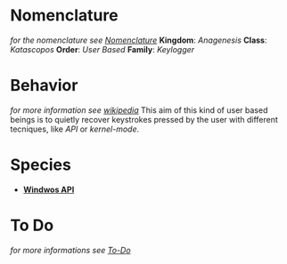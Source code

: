 # Nomenclature
*for the nomenclature see [Nomenclature](../../../../nomenclature.md)*
**Kingdom**: *Anagenesis*
**Class**: *Katascopos*
**Order**: *User Based*
**Family**: *Keylogger*

# Behavior
*for more information see [wikipedia](https://en.wikipedia.org/Keystroke_logging)*
This aim of this kind of user based beings is to quietly recover keystrokes pressed by the user with different tecniques, like *API* or *kernel-mode*.

# Species
* [**Windwos API**](windwos_api/windows_api.md)

# To Do
*for more informations see [*To-Do*](../../../../to-do.md)*

